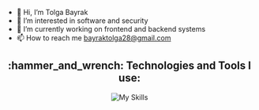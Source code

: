 - 👋 Hi, I’m Tolga Bayrak
- 👀 I’m interested in software and security
- 🌱 I’m currently working on frontend and backend systems
- 📫 How to reach me bayraktolga28@gmail.com




<div align="center">

<h2 align="center">:hammer_and_wrench: Technologies and Tools I use:</h2>

![My Skills](https://skillicons.dev/icons?i=js,nodejs,mongodb,postgres,vue,react,php,docker,linux,git&theme=dark)

</div>

